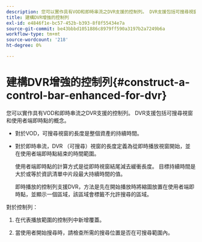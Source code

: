 ```yaml
---
description: 您可以實作具有VOD和即時串流之DVR支援的控制列。 DVR支援包括可搜尋視窗和使用者端即時點的概念。
title: 建構DVR增強的控制列
exl-id: e4846f1e-bc57-452b-b393-8f8f55434e7a
source-git-commit: be43bbbd1051886c8979ff590a3197b2a7249b6a
workflow-type: tm+mt
source-wordcount: '218'
ht-degree: 0%

---
```


# 建構DVR增強的控制列{#construct-a-control-bar-enhanced-for-dvr}

您可以實作具有VOD和即時串流之DVR支援的控制列。 DVR支援包括可搜尋視窗和使用者端即時點的概念。

* 對於VOD，可搜尋視窗的長度是整個資產的持續時間。
* 對於即時串流，DVR （可搜尋）視窗的長度定義為從即時播放視窗開始，並在使用者端即時點結束的時間範圍。

   使用者端即時點的計算方式是從即時視窗結尾減去緩衝長度。 目標持續時間是大於或等於資訊清單中片段最大持續時間的值。

   即時播放的控制列支援DVR，方法是先在開始播放時將縮圖放置在使用者端即時點，並顯示一個區域，該區域會標籤不允許搜尋的區域。

對於控制列：

1. 在代表播放範圍的控制列中新增覆蓋。

1. 當使用者開始搜尋時，請檢查所需的搜尋位置是否在可搜尋範圍內。
